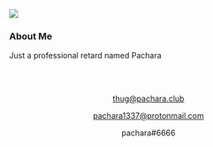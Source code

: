 <img src="https://komarev.com/ghpvc/?username=pachara1337&&style=flat-square" align="center" /> 

 


<h3>About Me</h3>
Just a professional retard named Pachara








<h2></h2>
<br/>


<div align="center">

thug@pachara.club

</div>


<div align="center">


pachara1337@protonmail.com 


</div>
 
 <div align="center">
  
  pachara#6666
  
  </div>





 


  





